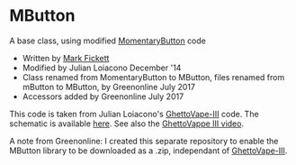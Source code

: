 # MButton
A base class, using modified [MomentaryButton](https://github.com/greenonline/MomentaryButton) code

 - Written by [Mark Fickett](http://www.markfickett.com/)
 - Modified by Julian Loiacono December '14
 - Class renamed from MomentaryButton to MButton, files renamed from mButton to MButton, by Greenonline July 2017
 - Accessors added by Greenonline July 2017

This code is taken from Julian Loiacono's [GhettoVape-III](https://github.com/jcloiacon/ghettovape-III) code. The schematic is available [here](http://i.imgur.com/6NgEkOm.jpg).
See also the [GhettoVappe III video](https://www.youtube.com/watch?v=wXBiAZ-3UqU).

A note from Greenonline: I created this separate repository to enable the MButton library to be downloaded as a .zip, independant of [GhettoVape-III](https://github.com/jcloiacon/ghettovape-III).
